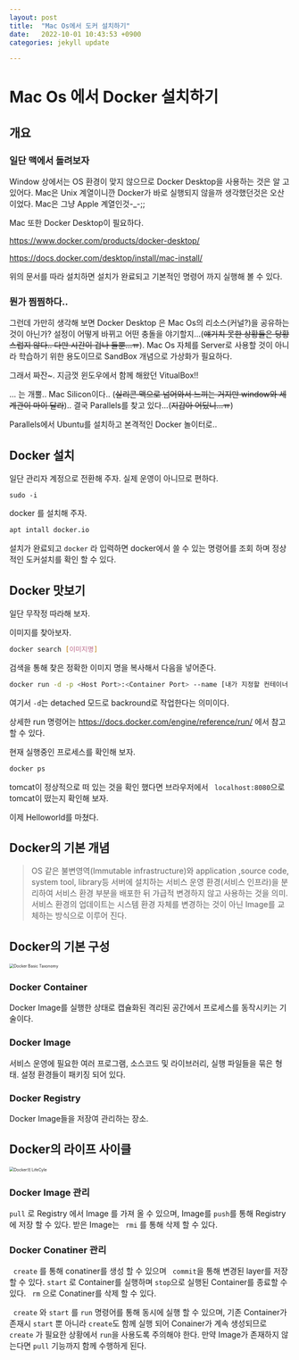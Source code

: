 ```yaml
---
layout: post
title:  "Mac Os에서 도커 설치하기"
date:   2022-10-01 10:43:53 +0900
categories: jekyll update

---
```


# Mac Os 에서 Docker 설치하기



## 개요

### 일단 맥에서 돌려보자

Window 상에서는 OS 환경이 맞지 않으므로 Docker Desktop을 사용하는 것은 알 고 있어다. Mac은 Unix 계열이니깐 Docker가 바로 실행되지 않을까 생각했던것은 오산이었다. Mac은 그냥 Apple 계열인것-_-;;

Mac 또한 Docker Desktop이 필요하다.

https://www.docker.com/products/docker-desktop/

https://docs.docker.com/desktop/install/mac-install/

위의 문서를 따라 설치하면 설치가 완료되고 기본적인 명령어 까지 실행해 볼 수 있다.

### 뭔가 찜찜하다..

그런데 가만히 생각해 보면 Docker Desktop 은 Mac Os의 리소스(커널?)을 공유하는 것이 아닌가? 설정이 어떻게 바뀌고 어떤 충돌을 야기할지...(~~얘기치 못한 상황들은 당황스럽지 않다.. 다만 시간이 겁나 들뿐...ㅠ~~). Mac Os 자체를 Server로 사용할 것이 아니라 학습하기 위한 용도이므로 SandBox 개념으로 가상화가 필요하다. 

그래서 짜잔~. 지금껏 윈도우에서 함께 해왔던 VitualBox!! 

... 는 개뿔.. Mac Silicon이다.. (~~실리콘 맥으로 넘어와서 느끼는 거지만 window와 세계관이 마이 달라~~).. 결국 Parallels를 찾고 있다...(~~지갑아 어딨니...ㅠ~~)

Parallels에서 Ubuntu를 설치하고 본격적인 Docker 놀이터로..

## Docker 설치

일단 관리자 계정으로 전환해 주자. 실제 운영이 아니므로 편하다.

``` shell
sudo -i
```

docker 를 설치해 주자.

``` bash
apt intall docker.io
```

설치가 완료되고 ``` docker ``` 라 입력하면 docker에서 쓸 수 있는 명령어를 조회 하며 정상적인 도커설치를 확인 할 수 있다.



## Docker 맛보기

일단 무작정 따라해 보자. 

이미지를 찾아보자.

```bash
docker search [이미지명]
```

검색을 통해 찾은 정확한 이미지 명을 복사해서 다음을 넣어준다.

``` bash
docker run -d -p <Host Port>:<Container Port> --name [내가 지정할 컨테이너 명] [찾은 이미지 명]

```

여기서 ```-d```는 detached 모드로 backround로 작업한다는 의미이다.

상세한 run 명령어는 https://docs.docker.com/engine/reference/run/ 에서 참고 할 수 있다.

현재 실행중인 프로세스를 확인해 보자.

``` bash
docker ps
```

tomcat이 정상적으로 떠 있는 것을 확인 했다면 브라우저에서 ``` localhost:8080```으로 tomcat이 떴는지 확인해 보자.



이제 Helloworld를 마쳤다.

## Docker의 기본 개념



> OS 같은 불변영역(Immutable infrastructure)와 application ,source code, system tool, library등 서버에 설치하는 서비스 운영 환경(서비스 인프라)을 분리하여 서비스 환경 부분을 배포한 뒤 가급적 변경하지 않고 사용하는 것을 의미. 서비스 환경의 업데이트는 시스템 환경 자체를 변경하는 것이 아닌 Image를 교체하는 방식으로 이루어 진다. 



## Docker의 기본 구성

<img src="https://user-images.githubusercontent.com/10527294/193436618-b8e7694e-4d95-4e5c-85f5-cd762710109b.png" alt="Docker Basic Taxonomy" style="zoom:50%;" />

### Docker Container

Docker Image를 실행한 상태로 캡슐화된 격리된 공간에서 프로세스를 동작시키는 기술이다.

### Docker Image

서비스 운영에 필요한 여러 프로그램, 소스코드 및 라이브러리, 실행 파일들을 묶은 형태. 설정 환경들이 패키징 되어 있다.

### Docker Registry

Docker Image들을 저장여 관리하는 장소.



## Docker의 라이프 사이클

<img src="https://user-images.githubusercontent.com/10527294/193436727-d87a228b-ea50-4b4f-88b3-7ee565844c31.png" alt="Docker의 LifeCyle" style="zoom:50%;" />

### Docker Image 관리

``` pull ``` 로 Registry 에서 Image 를 가져 올 수 있으며, Image를 ```push```를 통해 Registry에 저장 할 수 있다. 받은 Image는 ``` rmi``` 를 통해 삭제 할 수 있다.

### Docker Conatiner 관리

``` create``` 를 통해 conatiner를 생성 할 수 있으며 ``` commit```을 통해 변경된 layer를 저장 할 수 있다. ``` start ``` 로 Container를 실행하며  ```stop```으로 실행된 Container를 종료할 수 있다. ``` rm``` 으로 Conatiner를 삭제 할 수 있다. 

``` create``` 와 ```start``` 를 ```run``` 명령어를 통해 동시에 실행 할 수 있으며, 기존 Container가 존재시 ```start``` 뿐 아니라 ```create```도 함께 실행 되어 Conainer가 계속 생성되므로 ```create``` 가 필요한 상황에서 ```run```을 사용도록 주의해야 한다. 만약 Image가 존재하지 않는다면 ```pull``` 기능까지 함께 수행하게 된다.



